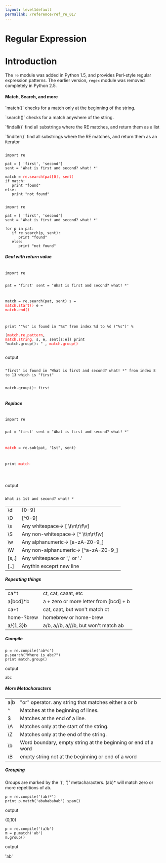 ```yaml
---
layout: level1default 
permalink: /reference/ref_re_01/
---
```



# Regular Expression 






Introduction
============

The `re` module was added in Python 1.5, and provides Perl-style regular
expression patterns.  The earlier version, `regex` module was
removed completely in Python 2.5.


<h4>Match, Search, and more</h4>
<p>`match()` checks for a match only at the beginning of the string.</p>
<p>`search()` checks for a match anywhere of the string.</p>
<p>`findall()` find all substrings where the RE matches, and return them as a list</p>
<p>`finditer()` find all substrings where the RE matches, and return them as an iterator</p>



<pre><code>
import re

pat = [ 'first', 'second']
sent = 'What is first and second? what! *'

match = <font color="red">re.search(pat[0], sent)</font>
if match:
   print "found"
else:
   print "not found"
</code></pre>

<pre><code>
import re

pat = [ 'first', 'second']
sent = 'What is first and second? what! *'

for p in pat:
   if re.search(p, sent):
      print "found"
   else:
      print "not found"
</code></pre>

<h5>Deal with return value</h5>
<pre><code>
import re

pat =  'first'
sent = 'What is first and second? what! *'

match = re.search(pat, sent)
s = <font color="red">match.start()</font>
e = <font color="red">match.end()</font>

print '"%s" is found in "%s" from index %d to %d ("%s")' % \
    (<font color="red">match.re.pattern</font>, <font color="red">match.string</font>, s, e, sent[s:e])
print "match.group(): " , <font color="red">match.group()</font>
</code></pre>

<p>output</p>
<pre><code> 
"first" is found in "What is first and second? what! *" from index 8 to 13 which is "first"

match.group():  first</code></pre>


<h5>Replace</h5>
<pre><code>
import re

pat =  'first'
sent = 'What is first and second? what! *'

<font color="red">match</font> = re.sub(pat, "1st", sent)

print <font color="red">match</font>

</code></pre>
<p>output</p>
<pre><code> 
What is 1st and second? what! *</code></pre>

<table>
  
  <tr>
    <td>\d</td>
    <td>[0-9]</td>
  </tr>
  <tr>
    <td>\D</td>
    <td>[^0-9]</td>
  </tr>
  <tr>
    <td>\s</td>
    <td>Any whitespace-> [ \t\n\r\f\v]</td>
  </tr>
  <tr>
    <td>\S </td>
    <td>Any non-whitespace-> [^ \t\n\r\f\v] </td>
  </tr>
  <tr>
    <td>\w</td>
    <td>Any alphanumeric-> [a-zA-Z0-9_]</td>
  </tr>
  <tr>
    <td>\W</td>
    <td>Any non-alphanumeric-> [^a-zA-Z0-9_]</td>
  </tr>
  <tr>
    <td>[s,.]</td>
    <td>Any whitespace or ',' or '.'</td>
  </tr>
  <tr>
    <td>[..]</td>
    <td>Anythin exceprt new line</td>
  </tr>
</table>

<h5>Repeating things</h5>

<table>
  
  <tr>
    <td>ca*t</td>
    <td>ct, cat, caaat, etc</td>
  </tr>
  <tr>
    <td>a[bcd]*b</td>
    <td>a + zero or more letter from [bcd] + b</td>
  </tr>
  <tr>
    <td>ca+t</td>
    <td>cat, caat, but won't match ct</td>
  </tr>
  <tr>
    <td>home-?brew </td>
    <td>homebrew or home-brew </td>
  </tr>
  <tr>
    <td>a/{1,3}b</td>
    <td>a/b, a//b, a///b, but won't match ab</td>
  </tr>
</table>

<h5>Compile</h5>

<pre><code>p = re.compile('ab*c')
p.search("Where is abc?")
print match.group()</code></pre>

<p>output</p>
<pre><code>abc</code></pre>


<h5>More Metacharacters</h5>

<table> 
  <tr>
    <td>a|b</td>
    <td>"or" operator. any string that matches either a or b</td>
  </tr>
  <tr>
    <td>^</td>
    <td>Matches at the beginning of lines.</td>
  </tr>
  <tr>
    <td>$</td>
    <td>Matches at the end of a line.</td>
  </tr>
  <tr>
    <td>\A </td>
    <td>Matches only at the start of the string. </td>
  </tr>
  <tr>
    <td>\Z</td>
    <td>Matches only at the end of the string.</td>
   <tr>
    <td>\b</td>
    <td>Word boundary, empty string at the beginning or end of a word</td>
   <tr>
    <td>\B</td>
    <td>empty string not at the beginning or end of a word</td>
  </tr>
</table>


<h5>Grouping</h5>

<p>Groups are marked by the '(', ')' metacharacters. (ab)* will match zero or more repetitions of ab.</p>

<pre><code>p = re.compile('(ab)*')
print p.match('ababababab').span()</code></pre>
<p>output</p>
(0,10)
<br>
<pre><code>p = re.compile('(a)b')
m = p.match('ab')
m.group()
</code></pre>
<p>output</p>
'ab'

<br>






